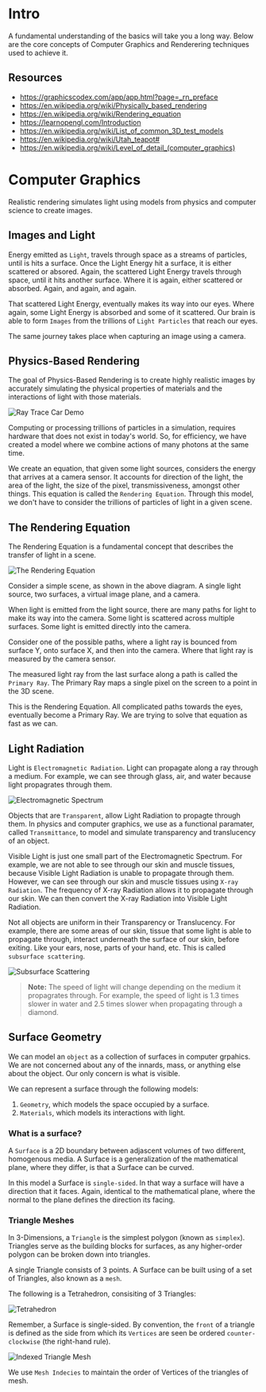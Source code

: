 # Intro
A fundamental understanding of the basics will take you a long way. Below are the core concepts of Computer Graphics and Renderering techniques used to achieve it.

## Resources
- https://graphicscodex.com/app/app.html?page=_rn_preface
- https://en.wikipedia.org/wiki/Physically_based_rendering
- https://en.wikipedia.org/wiki/Rendering_equation
- https://learnopengl.com/Introduction
- https://en.wikipedia.org/wiki/List_of_common_3D_test_models
- https://en.wikipedia.org/wiki/Utah_teapot#
- https://en.wikipedia.org/wiki/Level_of_detail_(computer_graphics)

# Computer Graphics
Realistic rendering simulates light using models from physics and computer science to create images.

## Images and Light
Energy emitted as `Light`, travels through space as a streams of particles, until is hits a surface. Once the Light Energy hit a surface, it is either scattered or absored. 
Again, the scattered Light Energy travels through space, until it hits another surface. Where it is again, either scattered or absorbed. Again, and again, and again.

That scattered Light Energy, eventually makes its way into our eyes. Where again, some Light Energy is absorbed and some of it scattered. Our brain is able to form `Images` from the trillions of `Light Particles` that reach our eyes.

The same journey takes place when capturing an image using a camera.

## Physics-Based Rendering
The goal of Physics-Based Rendering is to create highly realistic images by accurately simulating the physical properties of materials and the interactions of light with those materials.

![Ray Trace Car Demo](resources/RayTraceReflectionsCar.jpg)

Computing or processing trillions of particles in a simulation, requires hardware that does not exist in today's world. So, for efficiency, we have created a model where we combine actions of many photons at the same time.

We create an equation, that given some light sources, considers the energy that arrives at a camera sensor. It accounts for direction of the light, the area of the light, the size of the pixel, transmissiveness, amongst other things. This equation is called the `Rendering Equation`.
Through this model, we don't have to consider the trillions of particles of light in a given scene.

## The Rendering Equation
The Rendering Equation is a fundamental concept that describes the transfer of light in a scene.

![The Rendering Equation](resources/TheRenderingEquationDiagram.png)

Consider a simple scene, as shown in the above diagram. A single light source, two surfaces, a virtual image plane, and a camera.

When light is emitted from the light source, there are many paths for light to make its way into the camera. Some light is scattered across multiple surfaces. Some light is emitted directly into the camera.

Consider one of the possible paths, where a light ray is bounced from surface Y, onto surface X, and then into the camera.
Where that light ray is measured by the camera sensor. 

The measured light ray from the last surface along a path is called the `Primary Ray`. The Primary Ray maps a single pixel on the screen to a point in the 3D scene.

This is the Rendering Equation. All complicated paths towards the eyes, eventually become a Primary Ray. We are trying to solve that equation as fast as we can.

## Light Radiation
Light is `Electromagnetic Radiation`. Light can propagate along a ray through a medium. For example, we can see through glass, air, and water because light propagrates through them.

![Electromagnetic Spectrum](resources/ElectromagneticSpectrum.png)

Objects that are `Transparent`, allow Light Radiation to propagte through them. In physics and computer graphics, we use as a functional paramater, called `Transmittance`, to model and simulate transparency and translucency of an object.

Visible Light is just one small part of the Electromagnetic Spectrum. For example, we are not able to see through our skin and muscle tissues, because Visible Light Radiation is unable to propagate through them.
However, we can see through our skin and muscle tissues using `X-ray Radiation`. The frequency of X-ray Radiation allows it to propagate through our skin. We can then convert the X-ray Radiation into Visible Light Radiation.

Not all objects are uniform in their Transparency or Translucency. For example, there are some areas of our skin, tissue that some light is able to propagate through, interact underneath the surface of our skin, before exiting. Like your ears, nose, parts of your hand, etc. This is called `subsurface scattering`.

![Subsurface Scattering](resources/SubsurfaceScattering.jpg)

> **Note:** The speed of light will change depending on the medium it propagrates through. For example, the speed of light is 1.3 times slower in water and 2.5 times slower when propagating through a diamond.

## Surface Geometry
We can model an `object` as a collection of surfaces in computer grpahics. We are not concerned about any of the innards, mass, or anything else about the object. Our only concern is what is visible.

We can represent a surface through the following models:

1. `Geometry`, which models the space occupied by a surface.
2. `Materials`, which models its interactions with light.

### What is a surface?
A `Surface` is a 2D boundary between adjascent volumes of two different, homogenous media. A Surface is a generalization of the mathematical plane, where they differ, is that a Surface can be curved.

In this model a Surface is `single-sided`. In that way a surface will have a direction that it faces. Again, identical to the mathematical plane, where the normal to the plane defines the direction its facing.

### Triangle Meshes
In 3-Dimensions, a `Triangle` is the simplest polygon (known as `simplex`). Triangles serve as the building blocks for surfaces, as any higher-order polygon can be broken down into triangles.

A single Triangle consists of 3 points. A Surface can be built using of a set of Triangles, also known as a `mesh`.

The following is a Tetrahedron, consisiting of 3 Triangles:

![Tetrahedron](resources/Tetrahedron.png)

Remember, a Surface is single-sided. By convention, the `front` of a triangle is defined as the side from which its `Vertices` are seen be ordered `counter-clockwise` (the right-hand rule).

![Indexed Triangle Mesh](resources/IndexedTriangleMesh.png)

We use `Mesh Indecies` to maintain the order of Vertices of the triangles of mesh.

